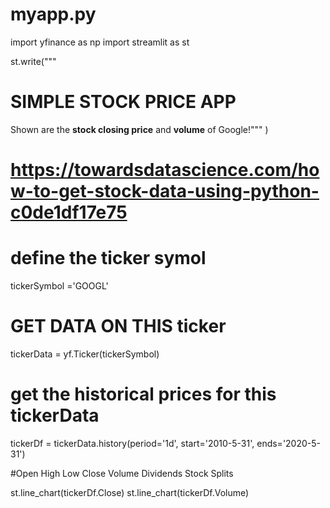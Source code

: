 # myapp.py
import yfinance as np
import streamlit as st

st.write("""
# SIMPLE STOCK PRICE APP

Shown are the **stock closing price** and **volume** of Google!""" )

# https://towardsdatascience.com/how-to-get-stock-data-using-python-c0de1df17e75
# define the ticker symol
 tickerSymbol ='GOOGL'
 # GET DATA ON THIS ticker
 tickerData = yf.Ticker(tickerSymbol)
 # get the historical prices for this tickerData
 tickerDf = tickerData.history(period='1d', start='2010-5-31', ends='2020-5-31')

 #Open High Low Close Volume Dividends   Stock Splits

 st.line_chart(tickerDf.Close)
 st.line_chart(tickerDf.Volume)
